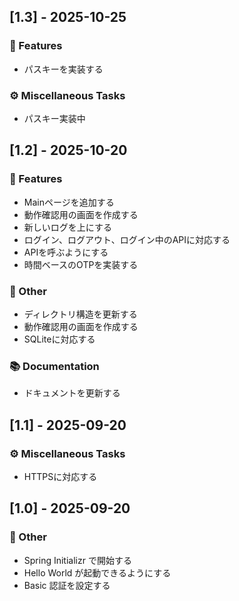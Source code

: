 ## [1.3] - 2025-10-25

### 🚀 Features

- パスキーを実装する

### ⚙️ Miscellaneous Tasks

- パスキー実装中
## [1.2] - 2025-10-20

### 🚀 Features

- Mainページを追加する
- 動作確認用の画面を作成する
- 新しいログを上にする
- ログイン、ログアウト、ログイン中のAPIに対応する
- APIを呼ぶようにする
- 時間ベースのOTPを実装する

### 💼 Other

- ディレクトリ構造を更新する
- 動作確認用の画面を作成する
- SQLiteに対応する

### 📚 Documentation

- ドキュメントを更新する
## [1.1] - 2025-09-20

### ⚙️ Miscellaneous Tasks

- HTTPSに対応する
## [1.0] - 2025-09-20

### 💼 Other

- Spring Initializr で開始する
- Hello World が起動できるようにする
- Basic 認証を設定する
